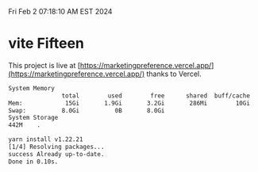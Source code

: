 Fri Feb  2 07:18:10 AM EST 2024

# vite Fifteen


This project is live at [https://marketingpreference.vercel.app/](https://marketingpreference.vercel.app/) thanks to Vercel.

```bash
System Memory
               total        used        free      shared  buff/cache   available
Mem:            15Gi       1.9Gi       3.2Gi       286Mi        10Gi        13Gi
Swap:          8.0Gi          0B       8.0Gi
System Storage
442M	.
```
```bash
yarn install v1.22.21
[1/4] Resolving packages...
success Already up-to-date.
Done in 0.10s.
```
